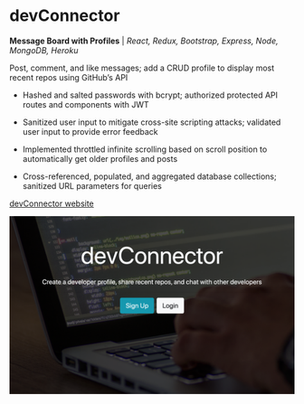 # **devConnector**

**Message Board with Profiles** | *React, Redux, Bootstrap, Express, Node, MongoDB, Heroku*

Post, comment, and like messages; add a CRUD profile to display most recent repos using GitHub’s API

- Hashed and salted passwords with bcrypt; authorized protected API routes and components with JWT

- Sanitized user input to mitigate cross-site scripting attacks; validated user input to provide error feedback

- Implemented throttled infinite scrolling based on scroll position to automatically get older profiles and posts

- Cross-referenced, populated, and aggregated database collections; sanitized URL parameters for queries

[devConnector website](https://devcon-social.herokuapp.com/)

![devConnector](splash.png)